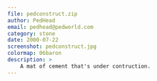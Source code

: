 ```yaml
---
file: pedconstruct.zip
author: PedHead
email: pedhead@pedworld.com
category: stone
date: 2000-07-22
screenshot: pedconstruct.jpg
colormap: 06baron
description: >
    A mat of cement that's under contruction.
---
```

